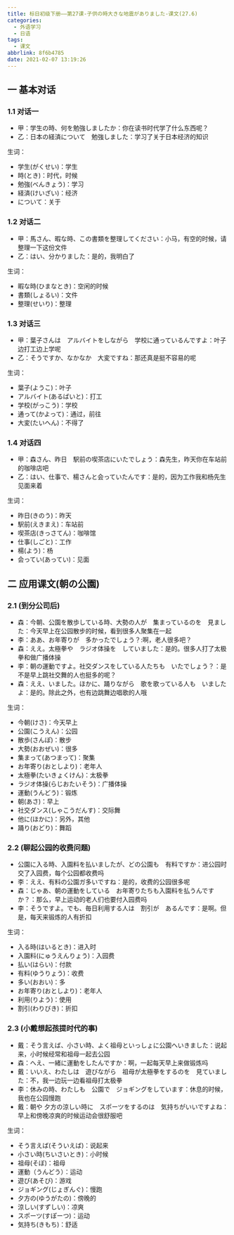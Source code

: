 ```yaml
---
title: 标日初级下册——第27课-子供の時大きな地震がありました-课文(27.6)
categories:
  - 外语学习
  - 日语
tags:
  - 课文
abbrlink: 8f6b4785
date: 2021-02-07 13:19:26
---
```

## 一 基本对话

### 1.1 对话一

* 甲：学生の時、何を勉強しましたか：你在读书时代学了什么东西呢？
* 乙：日本の経済について　勉強しました：学习了关于日本经济的知识

<!--more-->

生词：

* 学生(がくせい)：学生
* 時(とき)：时代，时候
* 勉強(べんきょう)：学习
* 経済(けいざい)：经济
* について：关于

### 1.2 对话二

* 甲：馬さん、暇な時、この書類を整理してください：小马，有空的时候，请整理一下这份文件
* 乙：はい、分かりました：是的，我明白了

生词：

* 暇な時(ひまなとき)：空闲的时候
* 書類(しょるい)：文件
* 整理(せいり)：整理

### 1.3 对话三

* 甲：葉子さんは　アルバイトをしながら　学校に通っているんですよ：叶子边打工边上学呢
* 乙：そうですか、なかなか　大変ですね：那还真是挺不容易的呢

生词：

* 葉子(ようこ)：叶子
* アルバイト(あるばいと)：打工
* 学校(がっこう)：学校
* 通って(かよって)：通过，前往
* 大変(たいへん)：不得了

### 1.4 对话四

* 甲：森さん、昨日　駅前の喫茶店にいたでしょう：森先生，昨天你在车站前的咖啡店吧
* 乙：はい、仕事で、楊さんと会っていたんです：是的，因为工作我和杨先生见面来着

生词：

* 昨日(きのう)：昨天
* 駅前(えきまえ)：车站前
* 喫茶店(きっさてん)：咖啡馆
* 仕事(しごと)：工作
* 楊(よう)：杨
* 会ってい(あってい)：见面

## 二 应用课文(朝の公園)

### 2.1 (到分公司后)

* 森：今朝、公園を散歩している時、大勢の人が　集まっているのを　見ました：今天早上在公园散步的时候，看到很多人聚集在一起
* 李：ああ、お年寄りが　多かったでしょう？:啊，老人很多吧？
* 森：ええ。太極拳や　ラジオ体操を　していました：是的。很多人打了太极拳和做广播体操
* 李：朝の運動ですよ。社交ダンスをしている人たちも　いたでしょう？：是不是早上跳社交舞的人也挺多的呢？
* 森：ええ、いました。ほかに、踊りながら　歌を歌っている人も　いましたよ：是的。除此之外，也有边跳舞边唱歌的人哦

生词：

* 今朝(けさ)：今天早上
* 公園(こうえん)：公园
* 散歩(さんぽ)：散步
* 大勢(おおぜい)：很多
* 集まって(あつまって)：聚集
* お年寄り(おとしより)：老年人
* 太極拳(たいきょくけん)：太极拳
* ラジオ体操(らじおたいそう)：广播体操
* 運動(うんどう)：锻炼
* 朝(あさ)：早上
* 社交ダンス(しゃこうだんす)：交际舞
* 他に(ほかに)：另外，其他
* 踊り(おどり)：舞蹈

### 2.2  (聊起公园的收费问题)

* 公園に入る時、入園料を払いましたが、どの公園も　有料ですか：进公园时交了入园费，每个公园都收费吗
* 李：ええ、有料の公園ガ多いですね：是的，收费的公园很多呢
* 森：じゃあ、朝の運動をしている　お年寄りたちも入園料を払うんですか？：那么，早上运动的老人们也要付入园费吗
* 李：そうですよ。でも、毎日利用する人は　割引が　あるんです：是啊。但是，每天来锻炼的人有折扣

生词：

* 入る時(はいるとき)：进入时
* 入園料(にゅうえんりょう)：入园费
* 払い(はらい)：付款
* 有料(ゆうりょう)：收费
* 多い(おおい)：多
* お年寄り(おとしより)：老年人
* 利用(りよう)：使用
* 割引(わりびき)：折扣

### 2.3 (小戴想起孩提时代的事)

* 戴：そう言えば、小さい時、よく祖母といっしょに公園へいきました：说起来，小时候经常和祖母一起去公园
* 森：へえ、一緒に運動をしたんですか：啊，一起每天早上来做锻炼吗
* 戴：いいえ、わたしは　遊びながら　祖母が太極拳をするのを　見ていました：不，我一边玩一边看祖母打太极拳
* 李：休みの時、わたしも　公園で　ジョギングをしています：休息的时候，我也在公园慢跑
* 戴：朝や 夕方の涼しい時に　スポーツをするのは　気持ちがいいですよね：早上和傍晚凉爽的时候运动会很舒服吧

生词：

* そう言えば(そういえば)：说起来
* 小さい時(ちいさいとき)：小时候
* 祖母(そぼ)：祖母
* 運動（うんどう）：运动
* 遊び(あそび)：游戏
* ジョギング(じょぎんぐ)：慢跑
* 夕方の(ゆうがたの)：傍晚的
* 涼しい(すずしい)：凉爽
* スポーツ(すぽーつ)：运动
* 気持ち(きもち)：舒适

